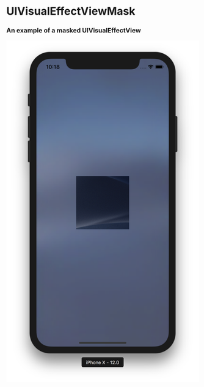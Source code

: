 # UIVisualEffectViewMask

### An example of a masked UIVisualEffectView

![alt text](https://raw.githubusercontent.com/christiandeckert/UIVisualEffectViewMask/master/Preview.png)
